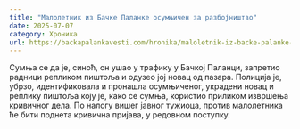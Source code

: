 ```yaml
---
title: "Малолетник из Бачке Паланке осумњичен за разбојништво"
date: 2025-07-07
category: Хроника
url: https://backapalankavesti.com/hronika/maloletnik-iz-backe-palanke-osumnjicen-za-razbojnistvo-2/
---
```


Сумња се да је, синоћ, он ушао у трафику у Бачкој Паланци, запретио радници репликом пиштоља и одузео јој новац од пазара. Полиција је, убрзо, идентификовала и пронашла осумњиченог, украдени новац и реплику пиштоља коју је, како се сумња, користио приликом извршења кривичног дела. По налогу вишег јавног тужиоца, против малолетника ће бити поднета кривична пријава, у редовном поступку.
